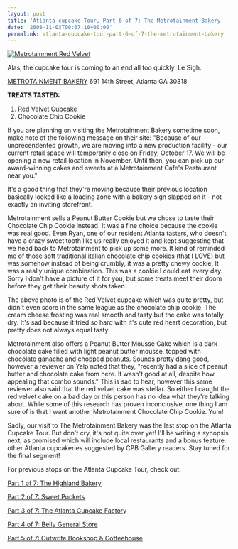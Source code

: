```yaml
---
layout: post
title: 'Atlanta cupcake Tour, Part 6 of 7: The Metrotainment Bakery'
date: '2008-11-03T00:07:10+00:00'
permalink: atlanta-cupcake-tour-part-6-of-7-the-metrotainment-bakery
---
```

<a href="http://www.flickr.com/photos/kstar810/2935351052/in/set-72157608008574439/"><img src="http://farm3.static.flickr.com/2380/2935351052_c087fe9620.jpg?v=0" alt="Metrotainment Red Velvet" /></a>

Alas, the cupcake tour is coming to an end all too quickly. Le Sigh.

<a href="http://www.metrobakery.com/home.html">METROTAINMENT BAKERY</a>
691 14th Street, Atlanta GA 30318

<strong>TREATS TASTED:</strong>
1. Red Velvet Cupcake
2. Chocolate Chip Cookie

If you are planning on visiting the Metrotainment Bakery sometime soon, make note of the following message on their site: "Because of our unprecendented growth, we are moving into a new production facility - our current retail space will temporarily close on Friday, October 17. We will be opening a new retail location in November. Until then, you can pick up our award-winning cakes and sweets at a Metrotainment Cafe's Restaurant near you."

It's a good thing that they're moving because their previous location basically looked like a loading zone with a bakery sign slapped on it - not exactly an inviting storefront.

Metrotainment sells a Peanut Butter Cookie but we chose to taste their Chocolate Chip Cookie instead. It was a fine choice because the cookie was real good. Even Ryan, one of our resident Atlanta tasters, who doesn't have a crazy sweet tooth like us really enjoyed it and kept suggesting that we head back to Metrotainment to pick up some more. It kind of reminded me of those soft traditional italian chocolate chip cookies (that I LOVE) but was somehow instead of being crumbly, it was a pretty chewy cookie. It was a really unique combination. This was a cookie I could eat every day. Sorry I don't have a picture of it for you, but some treats meet their doom before they get their beauty shots taken. 

The above photo is of the Red Velvet cupcake which was quite pretty, but didn't even score in the same league as the chocolate chip cookie. The cream cheese frosting was real smooth and tasty but the cake was totally dry. It's sad because it tried so hard with it's cute red heart decoration, but pretty does not always equal tasty.

Metrotainment also offers a Peanut Butter Mousse Cake which is a dark chocolate cake filled with light peanut butter mousse, topped with chocolate ganache and chopped peanuts. Sounds pretty dang good, however a reviewer on Yelp noted that they, "recently had a slice of peanut butter and chocolate cake from here. It wasn't good at all, despite how appealing that combo sounds." This is sad to hear, however this same reviewer also said that the red velvet cake was stellar. So either I caught the red velvet cake on a bad day or this person has no idea what they're talking about. While some of this research has proven inconclusive, one thing I am sure of is that I want another Metrotainment Chocolate Chip Cookie. Yum! 

Sadly, our visit to The Metrotainment Bakery was the last stop on the Atlanta Cupcake Tour. But don't cry, it's not quite over yet! I'll be writing a synopsis next, as promised which will include local restaurants and a bonus feature: other Atlanta cupcakeries suggested by CPB Gallery readers. Stay tuned for the final segment!

For previous stops on the Atlanta Cupcake Tour, check out:

<a href="http://www.cpbgallery.com/2008/10/21/atlanta-cupcake-tour-part-1-of-7-the-highland-bakery/">Part 1 of 7: The Highland Bakery</a>

<a href="http://www.cpbgallery.com/2008/10/23/atlanta-cupcake-tour-part-2-of-7-sweet-pockets/">Part 2 of 7: Sweet Pockets</a>

<a href="http://www.cpbgallery.com/2008/10/25/atlanta-cupcake-tour-part-3-of-7-the-atlanta-cupcake-factory/">Part 3 of 7: The Atlanta Cupcake Factory</a>

<a href="http://www.cpbgallery.com/2008/10/26/atlanta-cupcake-tour-part-4-of-7-belly-general-store/">Part 4 of 7: Belly General Store</a>

<a href="http://www.cpbgallery.com/2008/10/28/atlanta-cupcake-tour-part-5-of-7-the-outwrite-bookstore-coffeehouse/">Part 5 of 7: Outwrite Bookshop & Coffeehouse</a>
